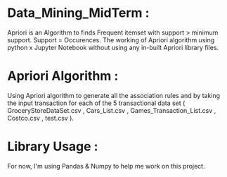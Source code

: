 # Data_Mining_MidTerm :
Apriori is an Algorithm to finds Frequent itemset with support > minimum support. Support = Occurences.
The working of Apriori algorithm using python x Jupyter Notebook without using any in-built Apriori library files.

# Apriori Algorithm :
Using Apriori algorithm to generate all the association rules and by taking the input transaction for each of the 5 transactional data set ( GroceryStoreDataSet.csv , Cars_List.csv , Games_Transaction_List.csv , Costco.csv , test.csv ).

# Library Usage :
For now, I'm using Pandas & Numpy to help me work on this project.

